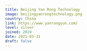 ```yaml
---
title: Beijing Yan Rong Technology
image: beijingyanrongtechnology.png
country: China
link: https://www.yanrongyun.com/
level: silver
joined: 2019
date: 2021-03-31
draft: false
---
```

